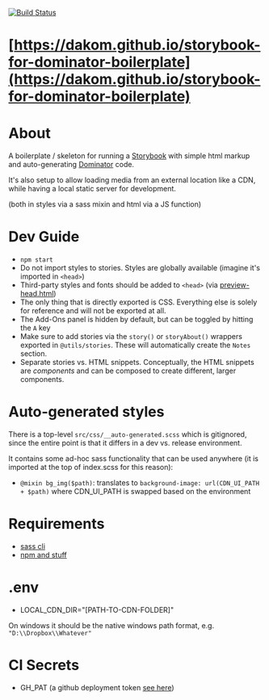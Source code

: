 [![Build Status](https://github.com/dakom/storybook-for-dominator-boilerplate/workflows/Test%2C%20Build%2C%20and%20Deploy/badge.svg)](https://github.com/dakom/storybook-for-dominator-boilerplate/actions)

# [https://dakom.github.io/storybook-for-dominator-boilerplate](https://dakom.github.io/storybook-for-dominator-boilerplate)

# About

A boilerplate / skeleton for running a [Storybook](https://storybook.js.org/) with simple html markup and auto-generating [Dominator](https://github.com/Pauan/rust-dominator) code.

It's also setup to allow loading media from an external location like a CDN, while having a local static server for development.

(both in styles via a sass mixin and html via a JS function)

# Dev Guide

* `npm start`
* Do not import styles to stories. Styles are globally available (imagine it's imported in `<head>`)
* Third-party styles and fonts should be added to `<head>` (via [preview-head.html](.storybook/preview-head.html))
* The only thing that is directly exported is CSS. Everything else is solely for reference and will not be exported at all.
* The Add-Ons panel is hidden by default, but can be toggled by hitting the `A` key
* Make sure to add stories via the `story()` or `storyAbout()` wrappers exported in `@utils/stories`. These will automatically create the `Notes` section.
* Separate stories vs. HTML snippets. Conceptually, the HTML snippets are _components_ and can be composed to create different, larger components.

# Auto-generated styles

There is a top-level `src/css/__auto-generated.scss` which is gitignored, since the entire point is that it differs in a dev vs. release environment.

It contains some ad-hoc sass functionality that can be used anywhere (it is imported at the top of index.scss for this reason):

* `@mixin bg_img($path)`: translates to `background-image: url(CDN_UI_PATH + $path)` where CDN_UI_PATH is swapped based on the environment

# Requirements

* [sass cli](https://sass-lang.com/install)
* [npm and stuff](https://docs.npmjs.com/downloading-and-installing-node-js-and-npm)

# .env

* LOCAL_CDN_DIR="[PATH-TO-CDN-FOLDER]" 

On windows it should be the native windows path format, e.g. `"D:\\Dropbox\\Whatever"`

# CI Secrets

* GH_PAT (a github deployment token [see here](https://github.com/maxheld83/ghpages/pull/18)) 
